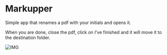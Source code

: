 # Markupper

Simple app that renames a pdf with your initials and opens it. 

When you are done, close the pdf, click on I’ve finished and it will move it to the destination folder. 

![IMG](https://i.imgur.com/cVgrhoX.png)
